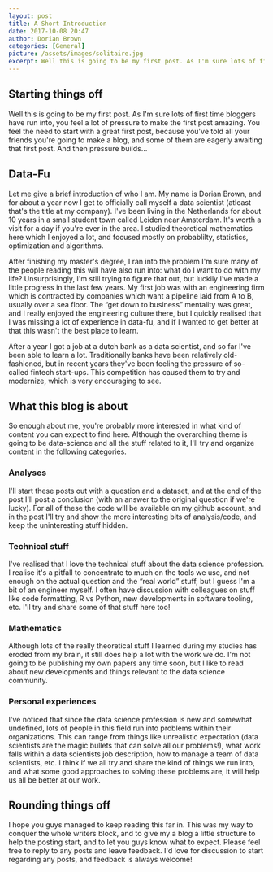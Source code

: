 ```yaml
---
layout: post
title: A Short Introduction
date: 2017-10-08 20:47
author: Dorian Brown
categories: [General]
picture: /assets/images/solitaire.jpg
excerpt: Well this is going to be my first post. As I'm sure lots of first time bloggers have run into, you feel a lot of pressure to make the first post amazing. You feel the need to start with a great first post, because you've told all your friends you're going to make a blog, and some of them are eagerly awaiting that first post. And then pressure builds…
---
```


## Starting things off

Well this is going to be my first post. As I'm sure lots of first time bloggers have run into, you feel a lot of pressure to make the first post amazing. You feel the need to start with a great first post, because you've told all your friends you're going to make a blog, and some of them are eagerly awaiting that first post. And then pressure builds…

## Data-Fu

Let me give a brief introduction of who I am. My name is Dorian Brown, and for about a year now I get to officially call myself a data scientist (atleast that's the title at my company). I've been living in the Netherlands for about 10 years in a small student town called Leiden near Amsterdam. It's worth a visit for a day if you're ever in the area. I studied theoretical mathematics here which I enjoyed a lot, and focused mostly on probablilty, statistics, optimization and algorithms.

After finishing my master's degree, I ran into the problem I'm sure many of the people reading this will have also run into: what do I want to do with my life? Unsurprisingly, I'm still trying to figure that out, but luckily I've made a little progress in the last few years. My first job was with an engineering firm which is contracted by companies which want a pipeline laid from A to B, usually over a sea floor. The “get down to business” mentality was great, and I really enjoyed the engineering culture there, but I quickly realised that I was missing a lot of experience in data-fu, and if I wanted to get better at that this wasn't the best place to learn.

After a year I got a job at a dutch bank as a data scientist, and so far I've been able to learn a lot. Traditionally banks have been relatively old-fashioned, but in recent years they've been feeling the pressure of so-called fintech start-ups. This competition has caused them to try and modernize, which is very encouraging to see.

## What this blog is about

So enough about me, you're probably more interested in what kind of content you can expect to find here. Although the overarching theme is going to be data-science and all the stuff related to it, I'll try and organize content in the following categories.

### Analyses

I'll start these posts out with a question and a dataset, and at the end of the post I'll post a conclusion (with an answer to the original question if we're lucky). For all of these the code will be available on my github account, and in the post I'll try and show the more interesting bits of analysis/code, and keep the uninteresting stuff hidden.

### Technical stuff

I've realised that I love the technical stuff about the data science profession. I realise it's a pitfall to concentrate to much on the tools we use, and not enough on the actual question and the “real world” stuff, but I guess I'm a bit of an engineer myself. I often have discussion with colleagues on stuff like code formatting, R vs Python, new developments in software tooling, etc. I'll try and share some of that stuff here too!

### Mathematics

Although lots of the really theoretical stuff I learned during my studies has eroded from my brain, it still does help a lot with the work we do. I'm not going to be publishing my own papers any time soon, but I like to read about new developments and things relevant to the data science community.

### Personal experiences

I've noticed that since the data science profession is new and somewhat undefined, lots of people in this field run into problems within their organizations. This can range from things like unrealistic expectation (data scientists are the magic bullets that can solve all our problems!), what work falls within a data scientists job description, how to manage a team of data scientists, etc. I think if we all try and share the kind of things we run into, and what some good approaches to solving these problems are, it will help us all be better at our work.

## Rounding things off

I hope you guys managed to keep reading this far in. This was my way to conquer the whole writers block, and to give my a blog a little structure to help the posting start, and to let you guys know what to expect. Please feel free to reply to any posts and leave feedback. I'd love for discussion to start regarding any posts, and feedback is always welcome!
